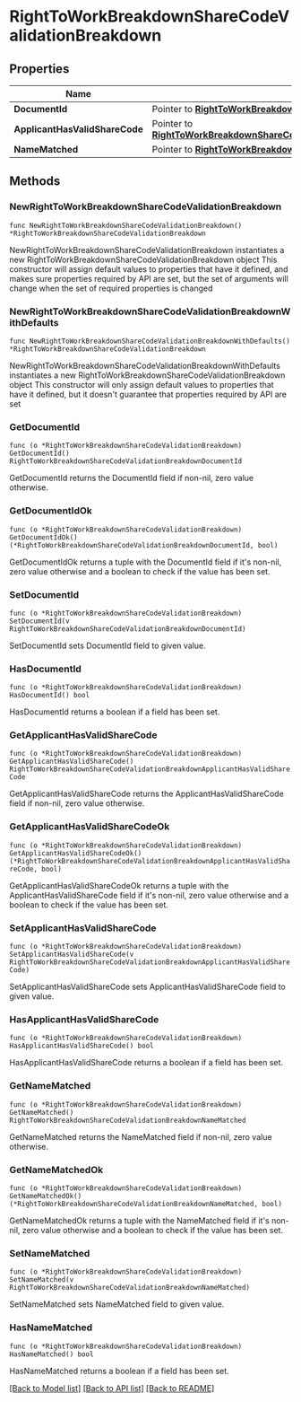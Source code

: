 # RightToWorkBreakdownShareCodeValidationBreakdown

## Properties

Name | Type | Description | Notes
------------ | ------------- | ------------- | -------------
**DocumentId** | Pointer to [**RightToWorkBreakdownShareCodeValidationBreakdownDocumentId**](RightToWorkBreakdownShareCodeValidationBreakdownDocumentId.md) |  | [optional] 
**ApplicantHasValidShareCode** | Pointer to [**RightToWorkBreakdownShareCodeValidationBreakdownApplicantHasValidShareCode**](RightToWorkBreakdownShareCodeValidationBreakdownApplicantHasValidShareCode.md) |  | [optional] 
**NameMatched** | Pointer to [**RightToWorkBreakdownShareCodeValidationBreakdownNameMatched**](RightToWorkBreakdownShareCodeValidationBreakdownNameMatched.md) |  | [optional] 

## Methods

### NewRightToWorkBreakdownShareCodeValidationBreakdown

`func NewRightToWorkBreakdownShareCodeValidationBreakdown() *RightToWorkBreakdownShareCodeValidationBreakdown`

NewRightToWorkBreakdownShareCodeValidationBreakdown instantiates a new RightToWorkBreakdownShareCodeValidationBreakdown object
This constructor will assign default values to properties that have it defined,
and makes sure properties required by API are set, but the set of arguments
will change when the set of required properties is changed

### NewRightToWorkBreakdownShareCodeValidationBreakdownWithDefaults

`func NewRightToWorkBreakdownShareCodeValidationBreakdownWithDefaults() *RightToWorkBreakdownShareCodeValidationBreakdown`

NewRightToWorkBreakdownShareCodeValidationBreakdownWithDefaults instantiates a new RightToWorkBreakdownShareCodeValidationBreakdown object
This constructor will only assign default values to properties that have it defined,
but it doesn't guarantee that properties required by API are set

### GetDocumentId

`func (o *RightToWorkBreakdownShareCodeValidationBreakdown) GetDocumentId() RightToWorkBreakdownShareCodeValidationBreakdownDocumentId`

GetDocumentId returns the DocumentId field if non-nil, zero value otherwise.

### GetDocumentIdOk

`func (o *RightToWorkBreakdownShareCodeValidationBreakdown) GetDocumentIdOk() (*RightToWorkBreakdownShareCodeValidationBreakdownDocumentId, bool)`

GetDocumentIdOk returns a tuple with the DocumentId field if it's non-nil, zero value otherwise
and a boolean to check if the value has been set.

### SetDocumentId

`func (o *RightToWorkBreakdownShareCodeValidationBreakdown) SetDocumentId(v RightToWorkBreakdownShareCodeValidationBreakdownDocumentId)`

SetDocumentId sets DocumentId field to given value.

### HasDocumentId

`func (o *RightToWorkBreakdownShareCodeValidationBreakdown) HasDocumentId() bool`

HasDocumentId returns a boolean if a field has been set.

### GetApplicantHasValidShareCode

`func (o *RightToWorkBreakdownShareCodeValidationBreakdown) GetApplicantHasValidShareCode() RightToWorkBreakdownShareCodeValidationBreakdownApplicantHasValidShareCode`

GetApplicantHasValidShareCode returns the ApplicantHasValidShareCode field if non-nil, zero value otherwise.

### GetApplicantHasValidShareCodeOk

`func (o *RightToWorkBreakdownShareCodeValidationBreakdown) GetApplicantHasValidShareCodeOk() (*RightToWorkBreakdownShareCodeValidationBreakdownApplicantHasValidShareCode, bool)`

GetApplicantHasValidShareCodeOk returns a tuple with the ApplicantHasValidShareCode field if it's non-nil, zero value otherwise
and a boolean to check if the value has been set.

### SetApplicantHasValidShareCode

`func (o *RightToWorkBreakdownShareCodeValidationBreakdown) SetApplicantHasValidShareCode(v RightToWorkBreakdownShareCodeValidationBreakdownApplicantHasValidShareCode)`

SetApplicantHasValidShareCode sets ApplicantHasValidShareCode field to given value.

### HasApplicantHasValidShareCode

`func (o *RightToWorkBreakdownShareCodeValidationBreakdown) HasApplicantHasValidShareCode() bool`

HasApplicantHasValidShareCode returns a boolean if a field has been set.

### GetNameMatched

`func (o *RightToWorkBreakdownShareCodeValidationBreakdown) GetNameMatched() RightToWorkBreakdownShareCodeValidationBreakdownNameMatched`

GetNameMatched returns the NameMatched field if non-nil, zero value otherwise.

### GetNameMatchedOk

`func (o *RightToWorkBreakdownShareCodeValidationBreakdown) GetNameMatchedOk() (*RightToWorkBreakdownShareCodeValidationBreakdownNameMatched, bool)`

GetNameMatchedOk returns a tuple with the NameMatched field if it's non-nil, zero value otherwise
and a boolean to check if the value has been set.

### SetNameMatched

`func (o *RightToWorkBreakdownShareCodeValidationBreakdown) SetNameMatched(v RightToWorkBreakdownShareCodeValidationBreakdownNameMatched)`

SetNameMatched sets NameMatched field to given value.

### HasNameMatched

`func (o *RightToWorkBreakdownShareCodeValidationBreakdown) HasNameMatched() bool`

HasNameMatched returns a boolean if a field has been set.


[[Back to Model list]](../README.md#documentation-for-models) [[Back to API list]](../README.md#documentation-for-api-endpoints) [[Back to README]](../README.md)


